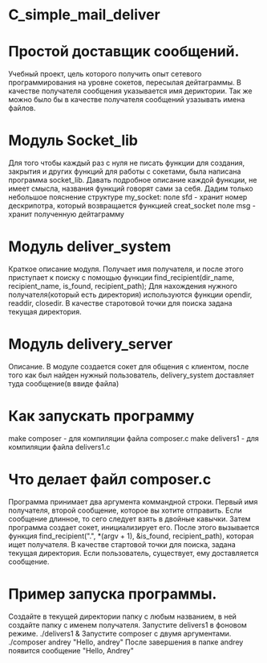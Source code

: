 # C_simple_mail_deliver

# Простой доставщик сообщений.
Учебный проект, цель которого получить опыт сетевого программирования на уровне сокетов, пересылая дейтаграммы.
В качестве получателя сообщения указывается имя дериктории. Так же можно было бы в качестве получателя сообщений узазывать имена файлов.

# Модуль Socket_lib
Для того чтобы каждый раз с нуля не писать функции для создания, закрытия и других функций для работы с сокетами, была написана программа socket_lib.
Давать подробное описание каждой функции, не имеет смысла, названия функций говорят сами за себя.
Дадим только небольшое пояснение структуре my_socket:
поле sfd - хранит номер дескрипотра, который возвращается функцией creat_socket
поле msg - хранит полученную дейтаграмму

# Модуль deliver_system
Краткое описание модуля.
Получает имя получателя, и после этого приступает к поиску с помощью функции find_recipient(dir_name, recipient_name, is_found, recipient_path); Для нахождения нужного получателя(который есть директория) используются функции opendir, readdir, closedir. В качестве старотовой точки для поиска задана текущая директория. 

# Модуль delivery_server
Описание. В модуле создается сокет для общения с клиентом, после того как был найден нужный пользователь, delivery_system доставляет туда сообщение(в ввиде файла)

# Как запускать программу

make composer - для компиляции файла composer.c
make delivers1 - для компиляции файла delivers1.c

# Что делает файл composer.c
Программа принимает два аргумента коммандной строки. Первый имя получателя, второй сообщение, которое вы хотите отправить. Если сообщение длинное, то сего следует взять в двойные кавычки.
Затем программа создает сокет, инициализирует его. После этого вызывается функция find_recipient(".", *(argv + 1), &is_found, recipient_path), которая ищет получателя. В качестве стартовой точки для поиска, задана текущая директория. Если пользователь, существует, ему доставляется сообщение.

# Пример запуска программы.
Создайте в текущей директории папку с любым названием, в ней создайте папку с именем получателя.
Запустите delivers1 в фоновом режиме. 
./delivers1 &
Запустите composer с двумя аргументами. 
./composer andrey "Hello, andrey"
После завершения в папке andrey появится сообщение "Hello, Andrey"
